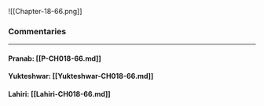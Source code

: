 ![[Chapter-18-66.png]]

### Commentaries

---

#### Pranab: [[P-CH018-66.md]]

#### Yukteshwar: [[Yukteshwar-CH018-66.md]]

#### Lahiri: [[Lahiri-CH018-66.md]]
